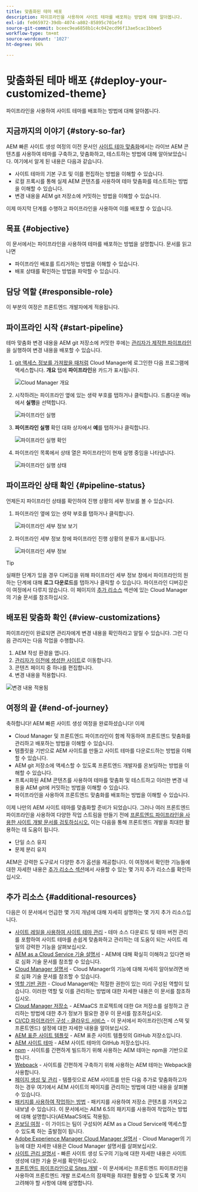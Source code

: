 ```yaml
---
title: 맞춤화된 테마 배포
description: 파이프라인을 사용하여 사이트 테마를 배포하는 방법에 대해 알아봅니다.
exl-id: fe065972-39db-4074-a802-85895c701efd
source-git-commit: bceec9ea6858b1c4c042ecd96f13ae5cac1bbee5
workflow-type: tm+mt
source-wordcount: '1027'
ht-degree: 96%

---
```


# 맞춤화된 테마 배포 {#deploy-your-customized-theme}

파이프라인을 사용하여 사이트 테마를 배포하는 방법에 대해 알아봅니다.

## 지금까지의 이야기 {#story-so-far}

AEM 빠른 사이트 생성 여정의 이전 문서인 [사이트 테마 맞춤화](customize-theme.md)에서는 라이브 AEM 콘텐츠를 사용하여 테마를 구축하고, 맞춤화하고, 테스트하는 방법에 대해 알아보았습니다. 여기에서 알게 된 내용은 다음과 같습니다.

* 사이트 테마의 기본 구조 및 이를 편집하는 방법을 이해할 수 있습니다.
* 로컬 프록시를 통해 실제 AEM 콘텐츠를 사용하여 테마 맞춤화를 테스트하는 방법을 이해할 수 있습니다.
* 변경 내용을 AEM git 저장소에 커밋하는 방법을 이해할 수 있습니다.

이제 마지막 단계를 수행하고 파이프라인을 사용하여 이를 배포할 수 있습니다.

## 목표 {#objective}

이 문서에서는 파이프라인을 사용하여 테마를 배포하는 방법을 설명합니다. 문서를 읽고 나면

* 파이프라인 배포를 트리거하는 방법을 이해할 수 있습니다.
* 배포 상태를 확인하는 방법을 파악할 수 있습니다.

## 담당 역할 {#responsible-role}

이 부분의 여정은 프론트엔드 개발자에게 적용됩니다.

## 파이프라인 시작 {#start-pipeline}

테마 맞춤화 변경 내용을 AEM git 저장소에 커밋한 후에는 [관리자가 제작한 파이프라인](pipeline-setup.md)을 실행하여 변경 내용을 배포할 수 있습니다.

1. [git 액세스 정보를 가져왔을 때처럼](retrieve-access.md) Cloud Manager에 로그인한 다음 프로그램에 액세스합니다. **개요** 탭에 **파이프라인**&#x200B;용 카드가 표시됩니다.

   ![Cloud Manager 개요](assets/cloud-manager-overview.png)

1. 시작하려는 파이프라인 옆에 있는 생략 부호를 탭하거나 클릭합니다. 드롭다운 메뉴에서 **실행**&#x200B;을 선택합니다.

   ![파이프라인 실행](assets/run-pipeline.png)

1. **파이프라인 실행** 확인 대화 상자에서 **예**&#x200B;를 탭하거나 클릭합니다.

   ![파이프라인 실행 확인](assets/pipeline-confirm.png)

1. 파이프라인 목록에서 상태 열은 파이프라인이 현재 실행 중임을 나타냅니다.

   ![파이프라인 실행 상태](assets/pipeline-running.png)

## 파이프라인 상태 확인 {#pipeline-status}

언제든지 파이프라인 상태를 확인하여 진행 상황의 세부 정보를 볼 수 있습니다.

1. 파이프라인 옆에 있는 생략 부호를 탭하거나 클릭합니다.

   ![파이프라인 세부 정보 보기](assets/view-pipeline-details.png)

1. 파이프라인 세부 정보 창에 파이프라인 진행 상황의 분류가 표시됩니다.

   ![파이프라인 세부 정보](assets/pipeline-details.png)

>[!TIP]
>
>실패한 단계가 있을 경우 디버깅을 위해 파이프라인 세부 정보 창에서 파이프라인의 원하는 단계에 대해 **로그 다운로드**&#x200B;를 탭하거나 클릭할 수 있습니다. 파이프라인 디버깅은 이 여정에서 다루지 않습니다. 이 페이지의 [추가 리소스](#additional-resources) 섹션에 있는 Cloud Manager의 기술 문서를 참조하십시오.

## 배포된 맞춤화 확인 {#view-customizations}

파이프라인이 완료되면 관리자에게 변경 내용을 확인하라고 알릴 수 있습니다. 그런 다음 관리자는 다음 작업을 수행합니다.

1. AEM 작성 환경을 엽니다.
1. [관리자가 이전에 생성한 사이트](create-site.md)로 이동합니다.
1. 콘텐츠 페이지 중 하나를 편집합니다.
1. 변경 내용을 적용합니다.

![변경 내용 적용됨](assets/changes-applied.png)

## 여정의 끝 {#end-of-journey}

축하합니다! AEM 빠른 사이트 생성 여정을 완료하셨습니다! 이제

* Cloud Manager 및 프론트엔드 파이프라인이 함께 작동하여 프론트엔드 맞춤화를 관리하고 배포하는 방법을 이해할 수 있습니다.
* 템플릿을 기반으로 AEM 사이트를 만들고 사이트 테마를 다운로드하는 방법을 이해할 수 있습니다.
* AEM git 저장소에 액세스할 수 있도록 프론트엔드 개발자를 온보딩하는 방법을 이해할 수 있습니다.
* 프록시화된 AEM 콘텐츠를 사용하여 테마를 맞춤화 및 테스트하고 이러한 변경 내용을 AEM git에 커밋하는 방법을 이해할 수 있습니다.
* 파이프라인을 사용하여 프론트엔드 맞춤화를 배포하는 방법을 이해할 수 있습니다.

이제 나만의 AEM 사이트 테마를 맞춤화할 준비가 되었습니다. 그러나 여러 프론트엔드 파이프라인을 사용하여 다양한 작업 스트림을 만들기 전에 [프론트엔드 파이프라인을 사용한 사이트 개발 문서를 검토하십시오.](/help/implementing/developing/introduction/developing-with-front-end-pipelines.md) 이는 다음을 통해 프론트엔드 개발을 최대한 활용하는 데 도움이 됩니다.

* 단일 소스 유지
* 문제 분리 유지

AEM은 강력한 도구로서 다양한 추가 옵션을 제공합니다. 이 여정에서 확인한 기능들에 대한 자세한 내용은 [추가 리소스 섹션](#additional-resources)에서 사용할 수 있는 몇 가지 추가 리소스를 확인하십시오.

## 추가 리소스 {#additional-resources}

다음은 이 문서에서 언급한 몇 가지 개념에 대해 자세히 설명하는 몇 가지 추가 리소스입니다.

* [사이트 레일을 사용하여 사이트 테마 관리](/help/sites-cloud/administering/site-creation/site-rail.md) - 테마 소스 다운로드 및 테마 버전 관리를 포함하여 사이트 테마를 손쉽게 맞춤화하고 관리하는 데 도움이 되는 사이트 레일의 강력한 기능을 살펴보십시오.
* [AEM as a Cloud Service 기술 설명서](https://experienceleague.adobe.com/docs/experience-manager-cloud-service.html) - AEM에 대해 확실히 이해하고 있다면 바로 심화 기술 문서를 참조할 수 있습니다.
* [Cloud Manager 설명서](https://experienceleague.adobe.com/docs/experience-manager-cloud-service/onboarding/onboarding-concepts/cloud-manager-introduction.html) - Cloud Manager의 기능에 대해 자세히 알아보려면 바로 심화 기술 문서를 참조할 수 있습니다.
* [역할 기반 권한](https://experienceleague.adobe.com/docs/experience-manager-cloud-manager/using/requirements/role-based-permissions.html) - Cloud Manager에는 적절한 권한이 있는 미리 구성된 역할이 있습니다. 이러한 역할 및 이를 관리하는 방법에 대한 자세한 내용은 이 문서를 참조하십시오.
* [Cloud Manager 저장소](/help/implementing/cloud-manager/managing-code/cloud-manager-repositories.md) - AEMaaCS 프로젝트에 대한 Git 저장소를 설정하고 관리하는 방법에 대한 추가 정보가 필요한 경우 이 문서를 참조하십시오.
* [CI/CD 파이프라인 구성 - 클라우드 서비스](/help/implementing/cloud-manager/configuring-pipelines/introduction-ci-cd-pipelines.md) - 이 문서에서 파이프라인(전체 스택 및 프론트엔드) 설정에 대한 자세한 내용을 알아보십시오.
* [AEM 표준 사이트 템플릿](https://github.com/adobe/aem-site-template-standard) - AEM 표준 사이트 템플릿의 GitHub 저장소입니다.
* [AEM 사이트 테마](https://github.com/adobe/aem-site-template-standard-theme-e2e) - AEM 사이트 테마의 GitHub 저장소입니다.
* [npm](https://www.npmjs.com) - 사이트를 간편하게 빌드하기 위해 사용하는 AEM 테마는 npm을 기반으로 합니다.
* [Webpack](https://webpack.js.org) - 사이트를 간편하게 구축하기 위해 사용하는 AEM 테마는 Webpack을 사용합니다.
* [페이지 생성 및 관리](/help/sites-cloud/authoring/fundamentals/organizing-pages.md) - 템플릿으로 AEM 사이트를 만든 다음 추가로 맞춤화하고자 하는 경우 여기에서 AEM 사이트의 페이지를 관리하는 방법에 대한 내용을 살펴볼 수 있습니다.
* [패키지를 사용하여 작업하는 방법](/help/implementing/developing/tools/package-manager.md) - 패키지를 사용하여 저장소 콘텐츠를 가져오고 내보낼 수 있습니다. 이 문서에서는 AEM 6.5의 패키지를 사용하여 작업하는 방법에 대해 설명합니다(AEMaaCS에도 적용됨).
* [온보딩 여정](/help/journey-onboarding/overview.md) - 이 가이드는 팀이 구성되어 AEM as a Cloud Service에 액세스할 수 있도록 하는 출발점이 됩니다.
* [Adobe Experience Manager Cloud Manager 설명서](https://experienceleague.adobe.com/docs/experience-manager-cloud-manager/using/introduction-to-cloud-manager.html) - Cloud Manager의 기능에 대한 자세한 내용은 Cloud Manager 설명서를 살펴보십시오.
* [사이트 관리 설명서](/help/sites-cloud/administering/site-creation/create-site.md) - 빠른 사이트 생성 도구의 기능에 대한 자세한 내용은 사이트 생성에 대한 기술 문서를 확인하십시오.
* [프론트엔드 파이프라인으로 Sites 개발](/help/implementing/developing/introduction/developing-with-front-end-pipelines.md) - 이 문서에서는 프론트엔드 파이프라인을 사용하여 프론트엔드 개발 프로세스의 잠재력을 최대한 활용할 수 있도록 몇 가지 고려해야 할 사항에 대해 설명합니다.
